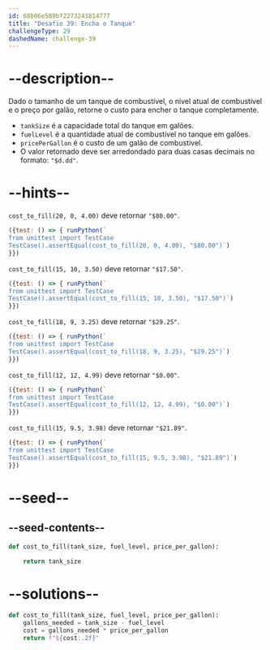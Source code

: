 ```yaml
---
id: 68b06e589bf2273243814777
title: "Desafio 39: Encha o Tanque"
challengeType: 29
dashedName: challenge-39
---
```


# --description--

Dado o tamanho de um tanque de combustível, o nível atual de combustível e o preço por galão, retorne o custo para encher o tanque completamente.

- `tankSize` é a capacidade total do tanque em galões.
- `fuelLevel` é a quantidade atual de combustível no tanque em galões.
- `pricePerGallon` é o custo de um galão de combustível.
- O valor retornado deve ser arredondado para duas casas decimais no formato: `"$d.dd"`.

# --hints--

`cost_to_fill(20, 0, 4.00)` deve retornar `"$80.00"`.

```js
({test: () => { runPython(`
from unittest import TestCase
TestCase().assertEqual(cost_to_fill(20, 0, 4.00), "$80.00")`)
}})
```

`cost_to_fill(15, 10, 3.50)` deve retornar `"$17.50"`.

```js
({test: () => { runPython(`
from unittest import TestCase
TestCase().assertEqual(cost_to_fill(15, 10, 3.50), "$17.50")`)
}})
```

`cost_to_fill(18, 9, 3.25)` deve retornar `"$29.25"`.

```js
({test: () => { runPython(`
from unittest import TestCase
TestCase().assertEqual(cost_to_fill(18, 9, 3.25), "$29.25")`)
}})
```

`cost_to_fill(12, 12, 4.99)` deve retornar `"$0.00"`.

```js
({test: () => { runPython(`
from unittest import TestCase
TestCase().assertEqual(cost_to_fill(12, 12, 4.99), "$0.00")`)
}})
```

`cost_to_fill(15, 9.5, 3.98)` deve retornar `"$21.89"`.

```js
({test: () => { runPython(`
from unittest import TestCase
TestCase().assertEqual(cost_to_fill(15, 9.5, 3.98), "$21.89")`)
}})
```

# --seed--

## --seed-contents--

```py
def cost_to_fill(tank_size, fuel_level, price_per_gallon):

    return tank_size
```

# --solutions--

```py
def cost_to_fill(tank_size, fuel_level, price_per_gallon):
    gallons_needed = tank_size - fuel_level
    cost = gallons_needed * price_per_gallon
    return f"${cost:.2f}"
```
